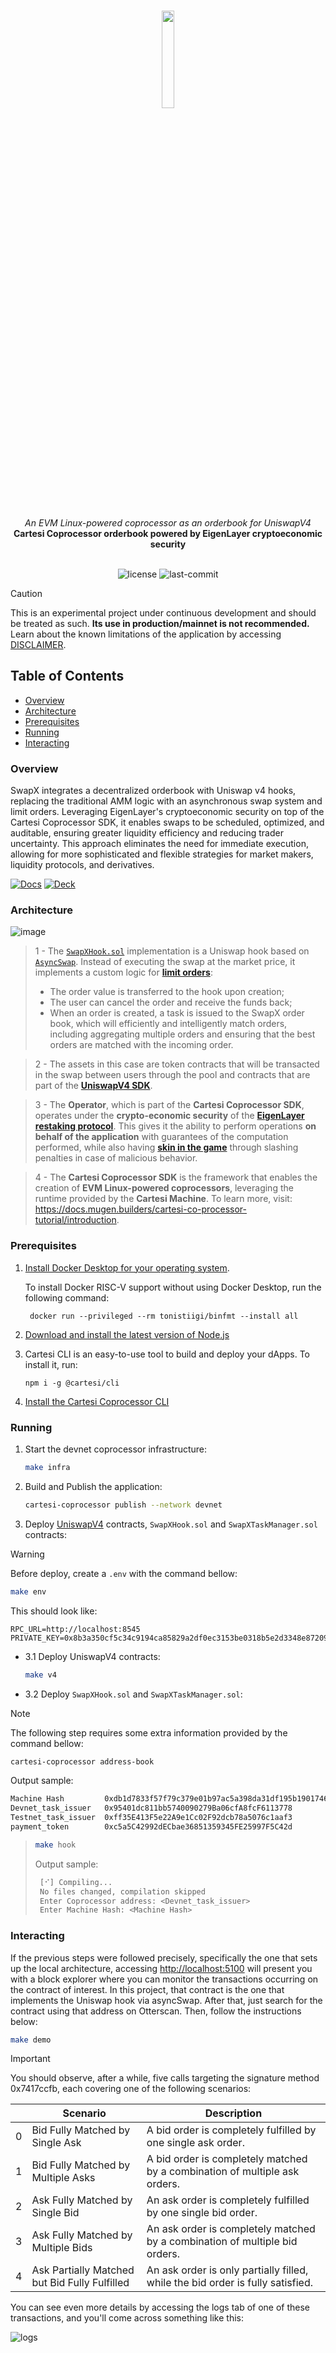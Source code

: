 <br>
<p align="center">
    <img src="https://github.com/Mugen-Builders/.github/assets/153661799/7ed08d4c-89f4-4bde-a635-0b332affbd5d" align="center" width="20%">
</p>
<br>
<div align="center">
    <i>An EVM Linux-powered coprocessor as an orderbook for UniswapV4</i>
</div>
<div align="center">
<b>Cartesi Coprocessor orderbook powered by EigenLayer cryptoeconomic security</b>
</div>
<br>
<p align="center">
	<img src="https://img.shields.io/github/license/henriquemarlon/swapx?style=default&logo=opensourceinitiative&logoColor=white&color=79F7FA" alt="license">
	<img src="https://img.shields.io/github/last-commit/henriquemarlon/swapx?style=default&logo=git&logoColor=white&color=868380" alt="last-commit">
</p>

> [!CAUTION]
> This is an experimental project under continuous development and should be treated as such. **Its use in production/mainnet is not recommended.** Learn about the known limitations of the application by accessing [DISCLAIMER](./DISCLAIMER.md).

##  Table of Contents
- [Overview](#overview)
- [Architecture](#architecture)
- [Prerequisites](#prerequisites)
- [Running](#running)
- [Interacting](#interacting)

### Overview
SwapX integrates a decentralized orderbook with Uniswap v4 hooks, replacing the traditional AMM logic with an asynchronous swap system and limit orders. Leveraging EigenLayer's cryptoeconomic security on top of the Cartesi Coprocessor SDK, it enables swaps to be scheduled, optimized, and auditable, ensuring greater liquidity efficiency and reducing trader uncertainty. This approach eliminates the need for immediate execution, allowing for more sophisticated and flexible strategies for market makers, liquidity protocols, and derivatives.

[![Docs]][Link-docs] [![Deck]][Link-deck]
	
[Docs]: https://img.shields.io/badge/Documentation-6FE1E5?style=for-the-badge
[Link-docs]: https://cartesi.io

[Deck]: https://img.shields.io/badge/Deck-868380?style=for-the-badge
[Link-deck]: https://cartesi.io

### Architecture
![image](https://github.com/user-attachments/assets/78551e51-99f1-4d0c-9e99-fa781695b3dd)


> 1 - The [`SwapXHook.sol`](https://github.com/henriquemarlon/swapx/blob/main/contracts/src/SwapXHook.sol) implementation is a Uniswap hook based on [`AsyncSwap`](https://docs.uniswap.org/contracts/v4/quickstart/hooks/async-swap). Instead of executing the swap at the market price, it implements a custom logic for [**limit orders**](https://www.investopedia.com/terms/l/limitorder.asp):
>
>   - The order value is transferred to the hook upon creation;
>   - The user can cancel the order and receive the funds back;
>   - When an order is created, a task is issued to the SwapX order book, which will efficiently and intelligently match orders, including aggregating multiple orders and ensuring that the best orders are matched with the incoming order.

> 2 - The assets in this case are token contracts that will be transacted in the swap between users through the pool and contracts that are part of the [**UniswapV4 SDK**](https://docs.uniswap.org/contracts/v4/overview).

> 3 - The **Operator**, which is part of the **Cartesi Coprocessor SDK**, operates under the **crypto-economic security** of the [**EigenLayer restaking protocol**](https://docs.eigenlayer.xyz/eigenlayer/overview). This gives it the ability to perform operations **on behalf of the application** with guarantees of the computation performed, while also having [**skin in the game**](https://docs.eigenlayer.xyz/eigenlayer/concepts/slashing/slashing-concept) through slashing penalties in case of malicious behavior.

> 4 - The **Cartesi Coprocessor SDK** is the framework that enables the creation of **EVM Linux-powered coprocessors**, leveraging the runtime provided by the **Cartesi Machine**. To learn more, visit: https://docs.mugen.builders/cartesi-co-processor-tutorial/introduction.

###  Prerequisites

1. [Install Docker Desktop for your operating system](https://www.docker.com/products/docker-desktop/).

    To install Docker RISC-V support without using Docker Desktop, run the following command:
    
   ```shell
    docker run --privileged --rm tonistiigi/binfmt --install all
   ```

2. [Download and install the latest version of Node.js](https://nodejs.org/en/download)

3. Cartesi CLI is an easy-to-use tool to build and deploy your dApps. To install it, run:

   ```shell
   npm i -g @cartesi/cli
   ```

4. [Install the Cartesi Coprocessor CLI](https://docs.mugen.builders/cartesi-co-processor-tutorial/installation)

###  Running

1. Start the devnet coprocessor infrastructure:

   ```bash
   make infra
   ```

2. Build and Publish the application:

   ```sh
   cartesi-coprocessor publish --network devnet
   ```

3. Deploy [UniswapV4](https://docs.uniswap.org/contracts/v4/overview) contracts, `SwapXHook.sol` and `SwapXTaskManager.sol` contracts:

> [!WARNING]
> Before deploy, create a `.env` with the command bellow:
> ```bash
> make env
> ```
> This should look like:
> ```env
> RPC_URL=http://localhost:8545
> PRIVATE_KEY=0x8b3a350cf5c34c9194ca85829a2df0ec3153be0318b5e2d3348e872092edffba
> ```

- 3.1 Deploy UniswapV4 contracts:
   
   ```sh
   make v4
   ```

- 3.2 Deploy `SwapXHook.sol` and `SwapXTaskManager.sol`:

> [!NOTE]
> The following step requires some extra information provided by the command bellow:
> ```bash
> cartesi-coprocessor address-book
> ```
> Output sample:
> ```bash
> Machine Hash         0xdb1d7833f57f79c379e01b97ac5a398da31df195b1901746523be0bc348ccc88
> Devnet_task_issuer   0x95401dc811bb5740090279Ba06cfA8fcF6113778
> Testnet_task_issuer  0xff35E413F5e22A9e1Cc02F92dcb78a5076c1aaf3
> payment_token        0xc5a5C42992dECbae36851359345FE25997F5C42d
> ```

>   ```bash
>  make hook
>   ```
>
>  Output sample:
>
> ```bash
>  [⠊] Compiling...
>  No files changed, compilation skipped
>  Enter Coprocessor address: <Devnet_task_issuer>
>  Enter Machine Hash: <Machine Hash>
>  ```

### Interacting

If the previous steps were followed precisely, specifically the one that sets up the local architecture, accessing [http://localhost:5100](http://localhost:5100) will present you with a block explorer where you can monitor the transactions occurring on the contract of interest. In this project, that contract is the one that implements the Uniswap hook via asyncSwap. After that, just search for the contract using that address on Otterscan. Then, follow the instructions below:

```bash
make demo
```

> [!IMPORTANT]
> You should observe, after a while, five calls targeting the signature method 0x7417ccfb, each covering one of the following scenarios:
> 
> |        | Scenario                                        | Description                                                                                                |
> |--------|-------------------------------------------------|------------------------------------------------------------------------------------------------------------|
> | 0      | Bid Fully Matched by Single Ask                 | A bid order is completely fulfilled by one single ask order.                                               |
> | 1      | Bid Fully Matched by Multiple Asks              | A bid order is completely matched by a combination of multiple ask orders.                                 |
> | 2      | Ask Fully Matched by Single Bid                 | An ask order is completely fulfilled by one single bid order.                                              |
> | 3      | Ask Fully Matched by Multiple Bids              | An ask order is completely matched by a combination of multiple bid orders.                                |
> | 4      | Ask Partially Matched but Bid Fully Fulfilled   | An ask order is only partially filled, while the bid order is fully satisfied.                             |
>

You can see even more details by accessing the logs tab of one of these transactions, and you'll come across something like this:

![logs](https://github.com/user-attachments/assets/d2161550-aa96-41b2-bb13-0e5ebe457ea3)
